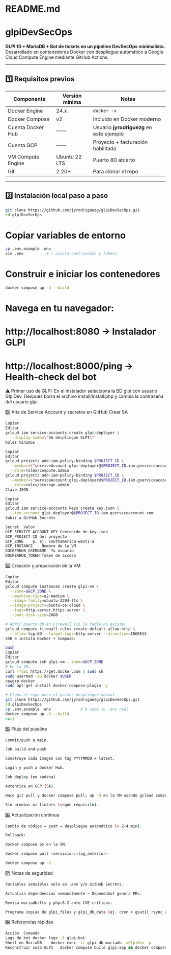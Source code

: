 # README.md
# glpiDevSecOps

**GLPI 10 + MariaDB + Bot de tickets en un pipeline DevSecOps minimalista.**  
Desarrollado en contenedores Docker con despliegue automático a Google Cloud Compute Engine mediante GitHub Actions.

---

## 1️⃣ Requisitos previos

| Componente | Versión mínima | Notas |
|------------|---------------|-------|
| Docker Engine | 24.x | `docker -v` |
| Docker Compose | v2 | Incluido en Docker moderno |
| Cuenta Docker Hub | —— | Usuario **jyrodriguezg** en este ejemplo |
| Cuenta GCP | —— | Proyecto + facturación habilitada |
| VM Compute Engine | Ubuntu 22 LTS | Puerto 80 abierto |
| Git | 2.20+ | Para clonar el repo |

---

## 2️⃣ Instalación local paso a paso

```bash
git clone https://github.com/jyrodriguezg/glpiDevSecOps.git
cd glpiDevSecOps
```
# Copiar variables de entorno
```bash
cp .env.example .env
vim .env          # ← ajusta contraseñas y tokens
```
# Construir e iniciar los contenedores
```bash
docker compose up -d --build
```
# Navega en tu navegador:
# http://localhost:8080  → Instalador GLPI
# http://localhost:8000/ping → Health-check del bot

⚠️ Primer uso de GLPI:
En el instalador selecciona la BD glpi con usuario GlpiDev. Después borra el archivo install/install.php y cambia la contraseña del usuario glpi.

3️⃣ Alta de Service Account y secretos en GitHub
Crear SA

```bash
Copiar
Editar
gcloud iam service-accounts create glpi-deployer \
  --display-name=\"SA despliegue GLPI\"
Roles mínimos
```
```bash
Copiar
Editar
gcloud projects add-iam-policy-binding $PROJECT_ID \
  --member=\"serviceAccount:glpi-deployer@$PROJECT_ID.iam.gserviceaccount.com\" \
  --role=roles/compute.admin
gcloud projects add-iam-policy-binding $PROJECT_ID \
  --member=\"serviceAccount:glpi-deployer@$PROJECT_ID.iam.gserviceaccount.com\" \
  --role=roles/storage.admin
Clave JSON
```
```bash
Copiar
Editar
gcloud iam service-accounts keys create key.json \
  --iam-account glpi-deployer@$PROJECT_ID.iam.gserviceaccount.com
Subir a GitHub Secrets

Secret	Valor
GCP_SERVICE_ACCOUNT_KEY	Contenido de key.json
GCP_PROJECT	ID del proyecto
GCP_ZONE	p. ej. southamerica-west1-a
GCP_INSTANCE	Nombre de la VM
DOCKERHUB_USERNAME	Tu usuario
DOCKERHUB_TOKEN	Token de acceso
```
4️⃣ Creación y preparación de la VM

```bash
Copiar
Editar
gcloud compute instances create glpi-vm \
  --zone=$GCP_ZONE \
  --machine-type=e2-medium \
  --image-family=ubuntu-2204-lts \
  --image-project=ubuntu-os-cloud \
  --tags=http-server,https-server \
  --boot-disk-size=20GB

# Abrir puerto 80 en Firewall (si la regla no existe)
gcloud compute firewall-rules create default-allow-http \
  --allow tcp:80 --target-tags=http-server --direction=INGRESS
SSH e instala Docker + Compose:

bash
Copiar
Editar
gcloud compute ssh glpi-vm --zone=$GCP_ZONE
# En la VM…
curl -fsSL https://get.docker.com | sudo sh
sudo usermod -aG docker $USER
newgrp docker
sudo apt-get install docker-compose-plugin -y

# Clona el repo para el primer despliegue manual
git clone https://github.com/jyrodriguezg/glpiDevSecOps.git
cd glpiDevSecOps
cp .env.example .env             # O sube tu .env real
docker compose up -d --build
exit
```
5️⃣ Flujo del pipeline
```bash
Commit/push a main.

Job build-and-push

Construye cada imagen con tag YYYYMMDD + latest.

Login y push a Docker Hub.

Job deploy (en cadena)

Autentica en GCP (SA).

Hace git pull y docker compose pull; up -d en la VM usando gcloud compute ssh.

Sin pruebas ni linters (según requisito).
```

6️⃣ Actualización continua

```bash
Cambio de código → push → despliegue automático (≈ 2-4 min).

Rollback:

docker compose ps en la VM.

docker compose pull <servicio>:<tag_anterior>

docker compose up -d.
```

7️⃣ Notas de seguridad
```bash
Variables sensibles solo en .env y/o GitHub Secrets.

Actualiza dependencias semanalmente → Dependabot genera PRs.

Revisa mariadb:lts y php:8.2 ante CVE críticos.

Programa copias de glpi_files y glpi_db_data (ej. cron + gsutil rsync al Cloud Storage).
```

8️⃣ Referencias rápidas

```bash
Acción	Comando
Logs de bot	docker logs -f glpi-bot
Shell en MariaDB	docker exec -it glpi-db mariadb -uGlpiDev -p
Reconstruir solo GLPI	docker compose build glpi-app && docker compose up -d glpi-app
```
